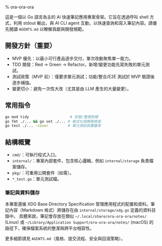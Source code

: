 % ora-ora-ora

這是一個以 Go 語言為主的 AI 快速筆記應用專案骨架。它旨在透過呼叫 shell 方式，利用 stdout 輸出，與 AI CLI agent 互動，以快速查詢和寫入筆記內容。請優先閱讀 `AGENTS.md` 以瞭解貢獻與開發規範。

## 開發方針（重要）
- MVP 優先：以最小可行產品逐步交付，單次改動聚焦單一能力。
- TDD 開發：Red → Green → Refactor。新增/變更功能先寫失敗的單元測試。
- 測試政策（MVP 前）：僅要求單元測試；功能/整合/E2E 測試於 MVP 驗證後逐步補強。
- 變更切小：避免一次性大改（尤其是由 LLM 產生的大量變更）。

## 常用指令
```bash
go mod tidy                   # 安裝/整理依賴
go fmt ./... && go vet ./... # 格式化與靜態檢查
go test ./... -cover         # 單元測試與覆蓋率
```

## 結構概覽
- `cmd/`：可執行程式入口。
- `internal/`：專案內部套件，包含核心邏輯，例如 `internal/storage` 負責檔案儲存。
- `pkg/`：可重用公開套件（如需）。
- `*_test.go`：單元測試檔。

### 筆記與資料儲存
本專案遵循 XDG Base Directory Specification 管理應用程式的配置和資料。筆記內容（Markdown 格式）將儲存在由 `internal/storage/xdg.go` 定義的資料目錄中。
具體來說，筆記會存放在類似 `~/.local/share/ora-ora-ora/notes/` (Linux) 或 `~/Library/Application Support/ora-ora-ora/notes/` (macOS) 的路徑下，確保檔案系統的整潔與跨平台相容性。

更多細節請見 `AGENTS.md`（風格、提交流程、安全與回滾策略）。
